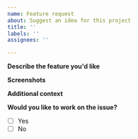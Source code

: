 ```yaml
---
name: Feature request
about: Suggest an idea for this project
title: ''
labels: ''
assignees: ''

---
```


**Describe the feature you'd like**
<!-- A clear and concise description of what you want to happen. -->

**Screenshots**
<!-- Add screenshots to provide context or UI mockup. -->

**Additional context**
<!-- Add any other context about the problem here. -->

**Would you like to work on the issue?**
<!-- Please let us know if you can work on it or the issue should be assigned to someone else. -->
- [ ] Yes
- [ ] No
